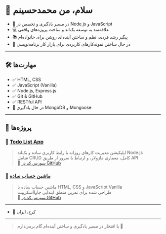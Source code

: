 # 👋 سلام، من محمدحسینم

- 🎯 در مسیر یادگیری و تخصص در Node.js و JavaScript
- 💻 علاقه‌مند به توسعه بک‌اند و ساخت پروژه‌های واقعی
- 📚 پیگیر رشد فردی، نظم و ساختن آینده‌ای روشن برای خانواده‌ام
- 💼 در حال ساختن نمونه‌کارهای کاربردی برای بازار کار برنامه‌نویسی

---

## 🛠️ مهارت‌ها
- ✅ HTML, CSS
- ✅ JavaScript (Vanilla)
- ✅ Node.js, Express.js
- ✅ Git & GitHub
- ✅ RESTful API
- 🔄 در حال یادگیری MongoDB و Mongoose

---

## 📂 پروژه‌ها

### 📌 [Todo List App](https://maleky83.github.io/todo-app/)
> اپلیکیشن مدیریت کارهای روزانه با رابط کاربری ساده و بک‌اند Node.js  
> شامل CRUD کامل، معماری ماژولار، و ارتباط با سرور از طریق API  
> 🔗 [سورس کد در GitHub](https://github.com/maleky83/todo-app)

### 📌 [ماشین حساب ساده](https://maleky83.github.io/simple-js-calculator/)
> ماشین حساب ساده با HTML, CSS و JavaScript Vanilla  
> طراحی شده برای تمرین منطق ابتدایی جاوااسکریپت  
> 🔗 [سورس کد در GitHub](https://github.com/maleky83/simple-js-calculator)

---

- 📍 کرج، ایران
 
---

> با افتخار در مسیر یادگیری و ساختن آینده‌ام گام برمی‌دارم 🌱
